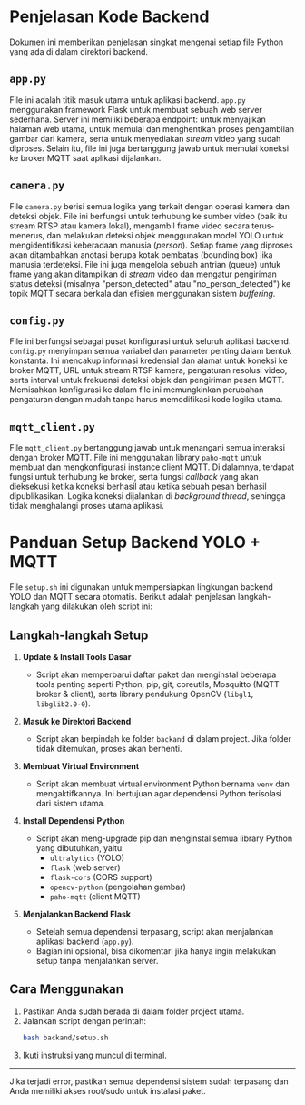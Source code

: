 # Penjelasan Kode Backend

Dokumen ini memberikan penjelasan singkat mengenai setiap file Python yang ada di dalam direktori backend.

## `app.py`

File ini adalah titik masuk utama untuk aplikasi backend. `app.py` menggunakan framework Flask untuk membuat sebuah web server sederhana. Server ini memiliki beberapa endpoint: untuk menyajikan halaman web utama, untuk memulai dan menghentikan proses pengambilan gambar dari kamera, serta untuk menyediakan _stream_ video yang sudah diproses. Selain itu, file ini juga bertanggung jawab untuk memulai koneksi ke broker MQTT saat aplikasi dijalankan.

## `camera.py`

File `camera.py` berisi semua logika yang terkait dengan operasi kamera dan deteksi objek. File ini berfungsi untuk terhubung ke sumber video (baik itu stream RTSP atau kamera lokal), mengambil frame video secara terus-menerus, dan melakukan deteksi objek menggunakan model YOLO untuk mengidentifikasi keberadaan manusia (_person_). Setiap frame yang diproses akan ditambahkan anotasi berupa kotak pembatas (bounding box) jika manusia terdeteksi. File ini juga mengelola sebuah antrian (queue) untuk frame yang akan ditampilkan di _stream_ video dan mengatur pengiriman status deteksi (misalnya "person_detected" atau "no_person_detected") ke topik MQTT secara berkala dan efisien menggunakan sistem _buffering_.

## `config.py`

File ini berfungsi sebagai pusat konfigurasi untuk seluruh aplikasi backend. `config.py` menyimpan semua variabel dan parameter penting dalam bentuk konstanta. Ini mencakup informasi kredensial dan alamat untuk koneksi ke broker MQTT, URL untuk stream RTSP kamera, pengaturan resolusi video, serta interval untuk frekuensi deteksi objek dan pengiriman pesan MQTT. Memisahkan konfigurasi ke dalam file ini memungkinkan perubahan pengaturan dengan mudah tanpa harus memodifikasi kode logika utama.

## `mqtt_client.py`

File `mqtt_client.py` bertanggung jawab untuk menangani semua interaksi dengan broker MQTT. File ini menggunakan library `paho-mqtt` untuk membuat dan mengkonfigurasi instance client MQTT. Di dalamnya, terdapat fungsi untuk terhubung ke broker, serta fungsi _callback_ yang akan dieksekusi ketika koneksi berhasil atau ketika sebuah pesan berhasil dipublikasikan. Logika koneksi dijalankan di _background thread_, sehingga tidak menghalangi proses utama aplikasi.

# Panduan Setup Backend YOLO + MQTT

File `setup.sh` ini digunakan untuk mempersiapkan lingkungan backend YOLO dan MQTT secara otomatis. Berikut adalah penjelasan langkah-langkah yang dilakukan oleh script ini:

## Langkah-langkah Setup

1. **Update & Install Tools Dasar**
   - Script akan memperbarui daftar paket dan menginstal beberapa tools penting seperti Python, pip, git, coreutils, Mosquitto (MQTT broker & client), serta library pendukung OpenCV (`libgl1`, `libglib2.0-0`).

2. **Masuk ke Direktori Backend**
   - Script akan berpindah ke folder `backand` di dalam project. Jika folder tidak ditemukan, proses akan berhenti.

3. **Membuat Virtual Environment**
   - Script akan membuat virtual environment Python bernama `venv` dan mengaktifkannya. Ini bertujuan agar dependensi Python terisolasi dari sistem utama.

4. **Install Dependensi Python**
   - Script akan meng-upgrade pip dan menginstal semua library Python yang dibutuhkan, yaitu:
     - `ultralytics` (YOLO)
     - `flask` (web server)
     - `flask-cors` (CORS support)
     - `opencv-python` (pengolahan gambar)
     - `paho-mqtt` (client MQTT)

5. **Menjalankan Backend Flask**
   - Setelah semua dependensi terpasang, script akan menjalankan aplikasi backend (`app.py`).
   - Bagian ini opsional, bisa dikomentari jika hanya ingin melakukan setup tanpa menjalankan server.

## Cara Menggunakan

1. Pastikan Anda sudah berada di dalam folder project utama.
2. Jalankan script dengan perintah:
   ```bash
   bash backand/setup.sh
   ```
3. Ikuti instruksi yang muncul di terminal.

---

Jika terjadi error, pastikan semua dependensi sistem sudah terpasang dan Anda memiliki akses root/sudo untuk instalasi paket. 